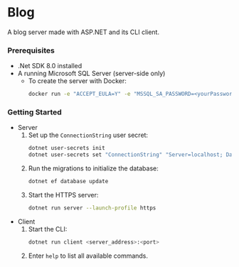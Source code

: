 # Blog
A blog server made with ASP.NET and its CLI client.

### Prerequisites
* .Net SDK 8.0 installed
* A running Microsoft SQL Server (server-side only)
    + To create the server with Docker:
        ```sh
        docker run -e "ACCEPT_EULA=Y" -e "MSSQL_SA_PASSWORD=<yourPassword>" -p 1433:1433 -d mcr.microsoft.com/mssql/server:2022-latest
        ```

### Getting Started
* Server
    1. Set up the `ConnectionString` user secret:
        ```sh
        dotnet user-secrets init
        dotnet user-secrets set "ConnectionString" "Server=localhost; Database=<yourDatabase>; User Id=sa; Password=<yourPassword>; TrustServerCertificate=True"
        ```
    3. Run the migrations to initialize the database: 
        ```sh
        dotnet ef database update
        ```
    4. Start the HTTPS server:
        ```sh
        dotnet run server --launch-profile https
        ```
* Client
    1. Start the CLI: 
        ```sh
        dotnet run client <server_address>:<port>
        ```
    2. Enter `help` to list all available commands.
